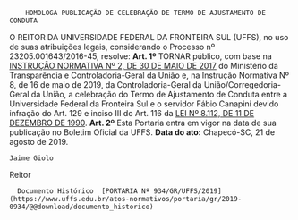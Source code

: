         HOMOLOGA PUBLICAÇÃO DE CELEBRAÇÃO DE TERMO DE AJUSTAMENTO DE CONDUTA  

 O REITOR DA UNIVERSIDADE FEDERAL DA FRONTEIRA SUL (UFFS), no uso de suas atribuições legais, considerando o Processo nº 23205.001643/2016-45, resolve:   **Art. 1º**  TORNAR público, com base na [INSTRUÇÃO NORMATIVA Nº 2, DE 30 DE MAIO DE 2017](http://www.in.gov.br/materia/-/asset_publisher/Kujrw0TZC2Mb/content/id/20247871/do1-2017-05-31-instrucao-normativa-n-2-de-30-de-maio-de-2017-20247806) do Ministério da Transparência e Controladoria-Geral da União e, na Instrução Normativa Nº 8, de 16 de maio de 2019, da Controladoria-Geral da União/Corregedoria-Geral da União, a celebração do Termo de Ajustamento de Conduta entre a Universidade Federal da Fronteira Sul e o servidor Fábio Canapini devido infração do Art. 129 e inciso III do Art. 116 da [LEI Nº 8.112, DE 11 DE DEZEMBRO DE 1990](http://www.planalto.gov.br/ccivil_03/LEIS/L8112cons.htm).   **Art. 2º**  Esta Portaria entra em vigor na data de sua publicação no Boletim Oficial da UFFS.        **Data do ato:** Chapecó-SC, 21 de agosto de 2019.   
 

    Jaime Giolo   
 Reitor 

      Documento Histórico  [PORTARIA Nº 934/GR/UFFS/2019](https://www.uffs.edu.br/atos-normativos/portaria/gr/2019-0934/@@download/documento_historico)     
      